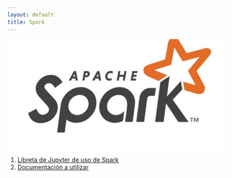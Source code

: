 ```yaml
---
layout: default
title: Spark
---
```


![](spark.jpg)

1. [Libreta de Jupyter de uso de Spark]()
2. [Documentación a utilizar]()
